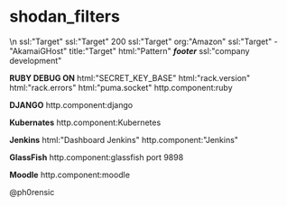 # shodan_filters
\n
ssl:"Target"
ssl:"Target" 200
ssl:"Target" org:"Amazon"
ssl:"Target" -"AkamaiGHost"
title:"Target"
html:"Pattern" ***footer***
ssl:"company development"

**RUBY DEBUG ON**
html:"SECRET_KEY_BASE"
html:"rack.version"
html:"rack.errors"
html:"puma.socket"
http.component:ruby

**DJANGO**
http.component:django

**Kubernates**
http.component:Kubernetes

**Jenkins**
html:"Dashboard Jenkins" 
http.component:"Jenkins"

**GlassFish**
http.component:glassfish
port 9898

**Moodle**
http.component:moodle

@ph0rensic
